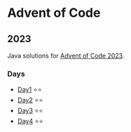 # Advent of Code

## 2023

Java solutions for [Advent of Code 2023](https://adventofcode.com/2023). 

### Days

- [Day1](https://github.com/jpl25658/advent-of-code//blob/main/src/main/java/org/jpl/advent/year23/days/Day1.java) ⭐⭐
- [Day2](https://github.com/jpl25658/advent-of-code//blob/main/src/main/java/org/jpl/advent/year23/days/Day2.java) ⭐⭐
- [Day3](https://github.com/jpl25658/advent-of-code//blob/main/src/main/java/org/jpl/advent/year23/days/Day3.java) ⭐⭐
- [Day4](https://github.com/jpl25658/advent-of-code//blob/main/src/main/java/org/jpl/advent/year23/days/Day4.java) ⭐⭐

